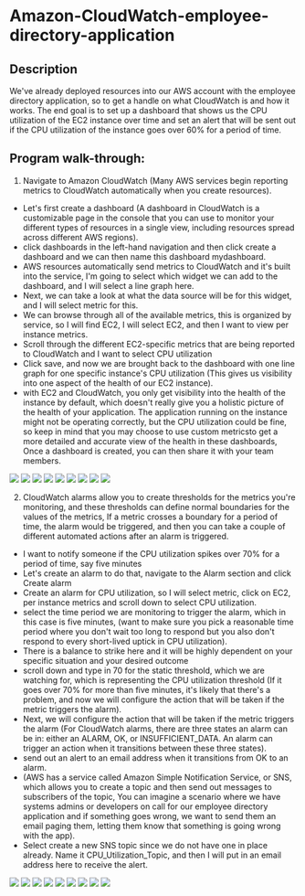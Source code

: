 <h1>Amazon-CloudWatch-employee-directory-application</h1>

<h2>Description</h2>
We've already deployed resources into our AWS account with the employee directory application, so to get a handle on what CloudWatch is and how it works.
The end goal is to set up a dashboard that shows us the CPU utilization of the EC2 instance over time and set an alert that will be sent out if the CPU utilization of the instance goes over 60% for a period of time.
<br />

<h2>Program walk-through:</h2>

1. Navigate to Amazon CloudWatch (Many AWS services begin reporting metrics to CloudWatch automatically when you create resources).
- Let's first create a dashboard (A dashboard in CloudWatch is a customizable page in the console that you can use to monitor your different types of resources in a single view, including resources spread
across different AWS regions).
- click dashboards in the left-hand navigation and then click create a dashboard and we can then name this dashboard mydashboard.
- AWS resources automatically send metrics to CloudWatch and it's built into the service, I'm going to select which widget we can add to the dashboard, and I will select a line graph here.
- Next, we can take a look at what the data source will be for this widget, and I will select metric for this.
- We can browse through all of the available metrics, this is organized by service, so I will find EC2, I will select EC2, and then I want to view per instance metrics.
- Scroll through the different EC2-specific metrics that are being reported to CloudWatch and I want to select CPU utilization
- Click save, and now we are brought back to the dashboard with one line graph for one specific instance's CPU utilization (This gives us visibility into one aspect of the health of our EC2 instance).
- with EC2 and CloudWatch, you only get visibility into the health of the instance by default, which doesn't really give you a holistic picture of the health of your application.
The application running on the instance might not be operating correctly, but the CPU utilization could be fine, so keep in mind that you may choose to use custom metricsto get a more detailed and accurate view of the health in these dashboards, Once a dashboard is created, you can then share it with your team members.
<img src="https://res.cloudinary.com/dk3bkl3ji/image/upload/v1742577926/Screenshot_2025-03-20_185314_gwqflx.png"/>
<img src="https://res.cloudinary.com/dk3bkl3ji/image/upload/v1742577995/Screenshot_2025-03-20_185340_krn46d.png"/>
<img src="https://res.cloudinary.com/dk3bkl3ji/image/upload/v1742578049/Screenshot_2025-03-20_185418_oktrnw.png"/>
<img src="https://res.cloudinary.com/dk3bkl3ji/image/upload/v1742583007/Screenshot_2025-03-20_185500_tphknn.png"/>
<img src="https://res.cloudinary.com/dk3bkl3ji/image/upload/v1742583015/Screenshot_2025-03-20_185532_zyhpqi.png"/>
<img src="https://res.cloudinary.com/dk3bkl3ji/image/upload/v1742583024/Screenshot_2025-03-20_185546_h85zcx.png"/>
<img src="https://res.cloudinary.com/dk3bkl3ji/image/upload/v1742583029/Screenshot_2025-03-20_185646_xsfrm4.png"/>
<img src="https://res.cloudinary.com/dk3bkl3ji/image/upload/v1742583042/Screenshot_2025-03-20_185704_uxzdkr.png"/>
<img src="https://res.cloudinary.com/dk3bkl3ji/image/upload/v1742583057/Screenshot_2025-03-20_190032_arq2mu.png"/>
<br />


2. CloudWatch alarms allow you to create thresholds for the metrics you're monitoring, and these thresholds can define normal boundaries for the values of the metrics, If a metric crosses a boundary for a period of time, the alarm would be triggered, and then you can take a couple of different automated actions after an alarm is triggered.
-  I want to notify someone if the CPU utilization spikes over 70% for a period of time, say five minutes
-  Let's create an alarm to do that, navigate to the Alarm section and click Create alarm
-  Create an alarm for CPU utilization, so I will select metric, click on EC2, per instance metrics and scroll down to select CPU utilization.
-  select the time period we are monitoring to trigger the alarm, which in this case is five minutes, (want to make sure you pick a reasonable time period where you don't wait too long to respond but you also don't respond to every short-lived uptick in CPU utilization).
-  There is a balance to strike here and it will be highly dependent on your specific situation and your desired outcome
-  scroll down and type in 70 for the static threshold, which we are watching for, which is representing the CPU utilization threshold (If it goes over 70% for more than five minutes, it's likely that there's a problem, and now we will configure the action that will be taken if the metric triggers the alarm).
-  Next, we will configure the action that will be taken if the metric triggers the alarm (For CloudWatch alarms, there are three states an alarm can be in: either an ALARM, OK, or INSUFFICIENT_DATA. An alarm can trigger an action when it transitions between these three states).
-  send out an alert to an email address when it transitions from OK to an alarm.
-  (AWS has a service called Amazon Simple Notification Service, or SNS, which allows you to create a topic and then send out messages to subscribers of the topic, You can imagine a scenario where we have systems admins or developers on call for our employee directory application and if something goes wrong, we want to send them an email paging them, letting them know that something is going wrong with the app).
-  Select create a new SNS topic since we do not have one in place already. Name it CPU_Utilization_Topic, and then I will put in an email address here to receive the alert.

<img src="https://res.cloudinary.com/dk3bkl3ji/image/upload/v1742592026/Screenshot_2025-03-20_190126_ztrcrt.png"/>
<img src="https://res.cloudinary.com/dk3bkl3ji/image/upload/v1742592029/Screenshot_2025-03-20_190358_xts2jr.png"/>
<img src="https://res.cloudinary.com/dk3bkl3ji/image/upload/v1742592038/Screenshot_2025-03-20_190716_m8mgco.png"/>
<img src="https://res.cloudinary.com/dk3bkl3ji/image/upload/v1742592044/Screenshot_2025-03-20_190854_rfh2mh.png"/>
<img src="https://res.cloudinary.com/dk3bkl3ji/image/upload/v1742592054/Screenshot_2025-03-20_190918_ffm584.png"/>
<img src="https://res.cloudinary.com/dk3bkl3ji/image/upload/v1742592060/Screenshot_2025-03-20_190954_qzolra.png"/>
<img src="https://res.cloudinary.com/dk3bkl3ji/image/upload/v1742592066/Screenshot_2025-03-20_191139_heb5gm.png"/>
<img src="https://res.cloudinary.com/dk3bkl3ji/image/upload/v1742592072/Screenshot_2025-03-20_191237_kdaw6r.png"/>
<img src="https://res.cloudinary.com/dk3bkl3ji/image/upload/v1742592078/Screenshot_2025-03-20_191254_vg8kyc.png"/>
<br />























